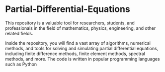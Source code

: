 # Partial-Differential-Equations

This repository is a valuable tool for researchers, students, and professionals in the field of mathematics, physics, engineering, and other related fields.

Inside the repository, you will find a vast array of algorithms, numerical methods, and tools for solving and simulating partial differential equations, including finite difference methods, finite element methods, spectral methods, and more. The code is written in popular programming languages such as Python

